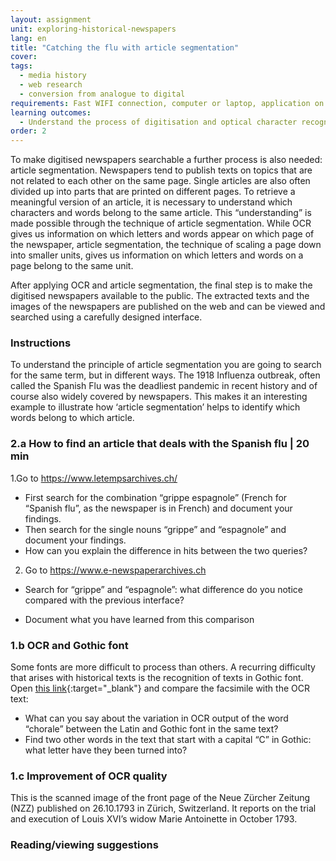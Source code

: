 ```yaml
---
layout: assignment
unit: exploring-historical-newspapers
lang: en
title: "Catching the flu with article segmentation"
cover:
tags:
  - media history
  - web research
  - conversion from analogue to digital
requirements: Fast WIFI connection, computer or laptop, application on laptop or computer to view video,
learning outcomes:
  - Understand the process of digitisation and optical character recognition 
order: 2
---
```

To make digitised newspapers searchable a further process is also needed: article segmentation. Newspapers tend to publish texts on topics that are not related to each other on the same page. Single articles are also often divided up into parts that are printed on different pages. To retrieve a meaningful version of an article, it is necessary to understand which characters and words belong to the same article. This “understanding” is made possible through the technique of article segmentation. While OCR gives us information on which letters and words appear on which page of the newspaper, article segmentation, the technique of scaling a page down into smaller units, gives us information on which letters and words on a page belong to the same unit. 

After applying OCR and article segmentation, the final step is to make the digitised newspapers available to the public. The extracted texts and the images of the newspapers are published on the web and can be viewed and searched using a carefully designed interface. 

<!-- more -->

<!-- briefing-student -->

### Instructions
<!-- section-contents -->
To understand the principle of article segmentation you are going to search for the same term, but in different ways. The 1918 Influenza outbreak, often called the Spanish Flu was the deadliest pandemic in recent history and of course also widely covered by newspapers. This makes it an interesting example to illustrate how ‘article segmentation’ helps to identify  which words belong to which article.
<!-- section -->

### 2.a How to find an article that deals with the Spanish flu | 20 min
<!-- section-contents -->

1.Go to https://www.letempsarchives.ch/
- First search for the combination “grippe espagnole” (French for “Spanish flu”, as the newspaper is in French) and document your findings.
- Then search for the single nouns  “grippe” and “espagnole” and document your findings. 
- How can you explain the difference in hits between the two queries?

2. Go to https://www.e-newspaperarchives.ch 
- Search for “grippe” and “espagnole”: what difference do you notice compared with the previous interface?

- Document what you have learned from this comparison 


<!-- section -->

### 1.b OCR and Gothic font
<!-- section-contents -->

Some fonts are more difficult to process than others. A recurring difficulty that arises with historical texts is the recognition of texts in Gothic font. 
Open [this link](http://www.eluxemburgensia.lu/BnlViewer/view/index.html?lang=fr#panel:pa|issue:1160880|article:DTL31){:target="_blank"} and compare the facsimile with the OCR text: 

- What can you say about the variation in OCR output of the word “chorale” between the Latin and Gothic font in the same text?
- Find two other words in the text that start with a capital “C” in Gothic: what letter have they been turned into? 

<!-- section -->

### 1.c Improvement of OCR quality

This is the scanned image of the front page of the Neue Zürcher Zeitung (NZZ) published on 26.10.1793 in Zürich, Switzerland. It reports on the trial and execution of Louis XVI’s widow Marie Antoinette in October 1793.



### Reading/viewing suggestions
<!-- section-contents -->

<!-- briefing-teacher --> 







